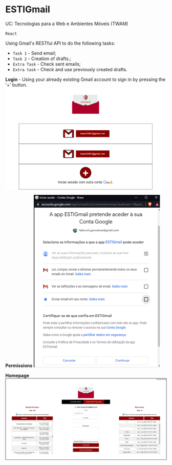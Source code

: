 # ESTIGmail

UC: Tecnologias para a Web e Ambientes Móveis (TWAM)
```
React
```  
Using Gmail's RESTful API to do the following tasks:

- `Task 1` - Send email; 
- `Task 2` - Creation of drafts.;
- `Extra Task` - Check sent emails;
- `Extra task` - Check and use previously created drafts.

**Login** - Using your already existing Gmail account to sign in by pressing the '+' button.
![Login Interface](https://github.com/FabiomtGoncalves/ESTIGmail-React/blob/master/imgs/login.png)

**Permissions**
![Permissions Popup](https://github.com/FabiomtGoncalves/ESTIGmail-React/blob/master/imgs/login-permissions.png)

**Homepage**
![Permissions Popup](https://github.com/FabiomtGoncalves/ESTIGmail-React/blob/master/imgs/homepage.png)
